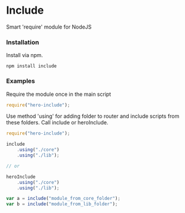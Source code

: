 # Include
Smart 'require' module for NodeJS

### Installation
Install via npm.

```
npm install include
```

### Examples
Require the module once in the main script
```javascript
require("hero-include");
```
Use method 'using' for adding folder to router and include scripts from these folders.
Call include or heroInclude.
```javascript
require("hero-include");

include
	.using("./core")
	.using("./lib");

// or

heroInclude
	.using("./core")
	.using("./lib");

var a = include("module_from_core_folder");
var b = include("module_from_lib_folder");
```